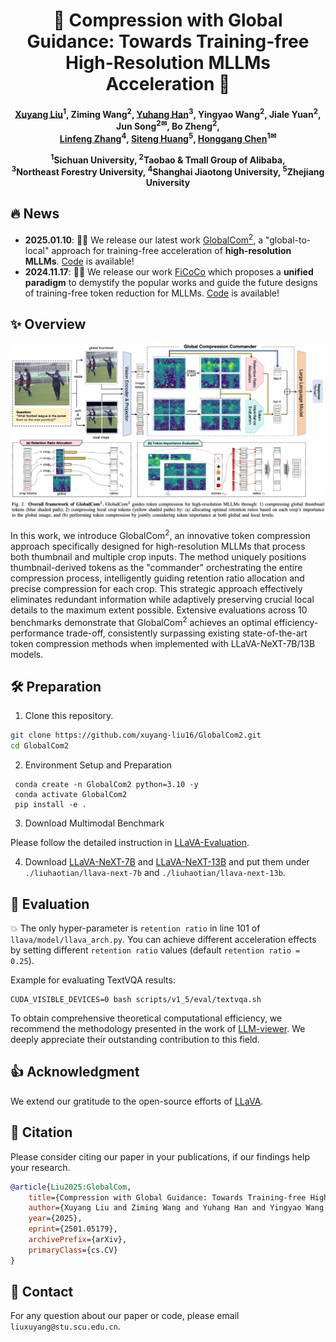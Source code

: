 <div align=center>

<h1> 🔎 Compression with Global Guidance: Towards Training-free High-Resolution MLLMs Acceleration 🚀 </h1>


<h4 align="center"> 

[Xuyang Liu](https://xuyang-liu16.github.io/)<sup>1</sup>,
Ziming Wang<sup>2</sup>,
[Yuhang Han](https://scholar.google.com/citations?user=zggQZNAAAAAJ)<sup>3</sup>,
Yingyao Wang<sup>2</sup>,
Jiale Yuan<sup>2</sup>,
Jun Song<sup>2✉</sup>,
Bo Zheng<sup>2</sup>, <br>
[Linfeng Zhang](http://www.zhanglinfeng.tech/)<sup>4</sup>,
[Siteng Huang](https://kyonhuang.top/)<sup>5</sup>,
[Honggang Chen](https://sites.google.com/view/honggangchen/)<sup>1✉</sup>

<sup>1</sup>Sichuan University, <sup>2</sup>Taobao & Tmall Group of Alibaba, <br>
<sup>3</sup>Northeast Forestry University, <sup>4</sup>Shanghai Jiaotong University, <sup>5</sup>Zhejiang University

</h4>

</div>

## 🔥 News

* **2025.01.10**: 🤗🤗 We release our latest work [GlobalCom<sup>2</sup>](https://arxiv.org/abs/2501.05179), a "global-to-local" approach for training-free acceleration of **high-resolution MLLMs**. [Code](https://github.com/xuyang-liu16/GlobalCom2) is available!
* **2024.11.17**: 🤗🤗 We release our work [FiCoCo](https://ficoco-accelerate.github.io/) which proposes a **unified paradigm** to demystify the popular works and guide the future designs of training-free token reduction for MLLMs. [Code](https://github.com/kawhiiiileo/FiCoCo) is available!

## ✨ Overview
<p align="center"> <img src="overview.jpg" width="1000" align="center"> </p>

In this work, we introduce GlobalCom<sup>2</sup>, an innovative token compression approach specifically designed for high-resolution MLLMs that process both thumbnail and multiple crop inputs. The method uniquely positions thumbnail-derived tokens as the "commander" orchestrating the entire compression process, intelligently guiding retention ratio allocation and precise compression for each crop. This strategic approach effectively eliminates redundant information while adaptively preserving crucial local details to the maximum extent possible. Extensive evaluations across 10 benchmarks demonstrate that GlobalCom<sup>2</sup> achieves an optimal efficiency-performance trade-off, consistently surpassing existing state-of-the-art token compression methods when implemented with LLaVA-NeXT-7B/13B models.


## 🛠 Preparation

1. Clone this repository.
```bash
git clone https://github.com/xuyang-liu16/GlobalCom2.git
cd GlobalCom2
```

2. Environment Setup and Preparation
```Shell
 conda create -n GlobalCom2 python=3.10 -y
 conda activate GlobalCom2
 pip install -e .
```

3. Download Multimodal Benchmark

Please follow the detailed instruction in [LLaVA-Evaluation](https://github.com/haotian-liu/LLaVA/blob/main/docs/Evaluation.md).

4. Download [LLaVA-NeXT-7B](https://huggingface.co/liuhaotian/llava-v1.6-vicuna-7b) and [LLaVA-NeXT-13B](https://huggingface.co/liuhaotian/llava-v1.6-vicuna-13b) and put them under `./liuhaotian/llava-next-7b` and `./liuhaotian/llava-next-13b`.

## 🚀 Evaluation

💥 The only hyper-parameter is `retention ratio` in line 101 of `llava/model/llava_arch.py`. You can achieve different acceleration effects by setting different `retention ratio` values (default `retention ratio = 0.25`).

Example for evaluating TextVQA results:
```Shell
CUDA_VISIBLE_DEVICES=0 bash scripts/v1_5/eval/textvqa.sh
```

To obtain comprehensive theoretical computational efficiency, we recommend the methodology presented in the work of [LLM-viewer](https://github.com/hahnyuan/LLM-Viewer/). We deeply appreciate their outstanding contribution to this field.

## 👍 Acknowledgment

We extend our gratitude to the open-source efforts of [LLaVA](https://github.com/haotian-liu/LLaVA).

## 📌 Citation

Please consider citing our paper in your publications, if our findings help your research.

```bibtex
@article{Liu2025:GlobalCom,
    title={Compression with Global Guidance: Towards Training-free High-Resolution MLLMs Acceleration}, 
    author={Xuyang Liu and Ziming Wang and Yuhang Han and Yingyao Wang and Jiale Yuan and Jun Song and Bo Zheng and Linfeng Zhang and Siteng Huang and Honggang Chen},
    year={2025},
    eprint={2501.05179},
    archivePrefix={arXiv},
    primaryClass={cs.CV}
}
```

## 📩 Contact
For any question about our paper or code, please email `liuxuyang@stu.scu.edu.cn`.
